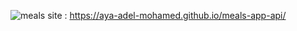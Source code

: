 ![meals](https://user-images.githubusercontent.com/115530179/198822037-2d8c1eed-ee77-4c20-b451-7d5b170794fe.png)
site : https://aya-adel-mohamed.github.io/meals-app-api/
